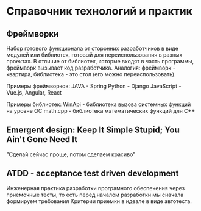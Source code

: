 # Справочник технологий и практик

## Фреймворки
Набор готового функционала от сторонних разработчиков в виде модулей или библиотек, готовый для переиспользования в разных проектах.
В отличие от библиотек, которые входят в часть программы, фреймворк вызывает код разработчика.
Аналогия: фреймворк - квартира, библиотека - это стол (его можно переиспользовать).

Примеры фреймворков:
JAVA - Spring
Python - Django
JavaScript - Vue.js, Angular, React

Примеры библиотек:
WinApi - библиотека вызова системных функций на уровне ОС
math.cpp - библиотека математических функций для C++ 


## Emergent design: Keep It Simple Stupid; You Ain't  Gone Need It
   "Сделай сейчас проще, потом сделаем красиво"
   
## ATDD - acceptance test driven development
Инженерная практика разработки програмного обеспечения через приемочные тесты, то есть перед началом разработки мы сначала формируем требования Критерии приемки в идеале в виде автотеста. 